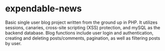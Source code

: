 expendable-news
===============

Basic single user blog project written from the ground up in PHP. It utilizes sessions, canaries, cross-site scripting (XSS) protection, and mySQL as the backend database. Blog functions include user login and authentication, creating and deleting posts/comments, pagination, as well as filtering posts by user.
